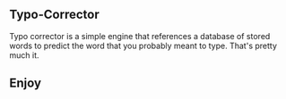 ## Typo-Corrector
Typo corrector is a simple engine that references a database of stored words to predict the word that you probably meant to type.
That's pretty much it.

## Enjoy
